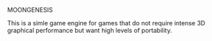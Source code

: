 MOONGENESIS

This is a simle game engine for games that do not require intense 3D graphical performance but want high levels of portability.


